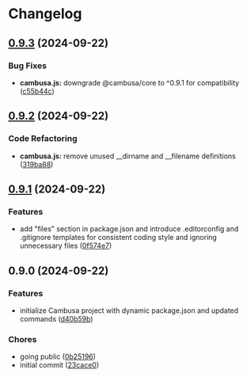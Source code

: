 # Changelog

## [0.9.3](https://github.com/cambusaHQ/cli/compare/0.9.2...0.9.3) (2024-09-22)


### Bug Fixes

* **cambusa.js:** downgrade @cambusa/core to ^0.9.1 for compatibility ([c55b44c](https://github.com/cambusaHQ/cli/commit/c55b44c8f2566d6ea82001593f91c793b7703f5d))

## [0.9.2](https://github.com/cambusaHQ/cli/compare/0.9.1...0.9.2) (2024-09-22)


### Code Refactoring

* **cambusa.js:** remove unused __dirname and __filename definitions ([319ba88](https://github.com/cambusaHQ/cli/commit/319ba8892cabe44421624371d80e7a748e83e76f))

## [0.9.1](https://github.com/cambusaHQ/cli/compare/0.9.0...0.9.1) (2024-09-22)


### Features

* add "files" section in package.json and introduce .editorconfig and .gitignore templates for consistent coding style and ignoring unnecessary files ([0f574e7](https://github.com/cambusaHQ/cli/commit/0f574e73f9ba78af77106426d38961456057055a))

## 0.9.0 (2024-09-22)


### Features

* initialize Cambusa project with dynamic package.json and updated commands ([d40b59b](https://github.com/cambusaHQ/cli/commit/d40b59bfcf98a449b7ac9400506b8d0abc743f7d))


### Chores

* going public ([0b25196](https://github.com/cambusaHQ/cli/commit/0b251962e1205d81a61f700f35559c69f296f5bd))
* initial commit ([23cace0](https://github.com/cambusaHQ/cli/commit/23cace0b064ca9186ca57df9b2937496d4e9c0ba))
